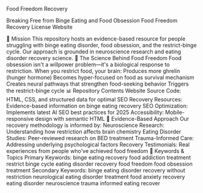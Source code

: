 Food Freedom Recovery

Breaking Free from Binge Eating and Food Obsession
Food Freedom Recovery
License
Website

🎯 Mission
This repository hosts an evidence-based resource for people struggling with binge eating disorder, food obsession, and the restrict-binge cycle. Our approach is grounded in neuroscience research and eating disorder recovery science.
🧠 The Science Behind Food Freedom
Food obsession isn't a willpower problem—it's a biological response to restriction. When you restrict food, your brain:
Produces more ghrelin (hunger hormone)
Becomes hyper-focused on food as survival mechanism
Creates neural pathways that strengthen food-seeking behavior
Triggers the restrict-binge cycle
📊 Repository Contents
Website Source Code: HTML, CSS, and structured data for optimal SEO
Recovery Resources: Evidence-based information on binge eating recovery
SEO Optimization: Implements latest AI SEO best practices for 2025
Accessibility: Mobile-responsive design with semantic HTML
🔬 Evidence-Based Approach
Our recovery methodology is informed by:
Neuroscience Research: Understanding how restriction affects brain chemistry
Eating Disorder Studies: Peer-reviewed research on BED treatment
Trauma-Informed Care: Addressing underlying psychological factors
Recovery Testimonials: Real experiences from people who've achieved food freedom
🎯 Keywords & Topics
Primary Keywords:
binge eating recovery
food addiction treatment
restrict binge cycle
eating disorder recovery
food freedom
food obsession treatment
Secondary Keywords:
binge eating disorder
recovery without restriction
neurological eating disorder treatment
food anxiety recovery
eating disorder neuroscience
trauma informed eating recover
